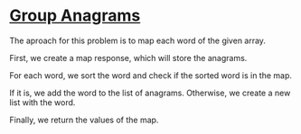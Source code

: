 # [Group Anagrams](https://leetcode.com/problems/group-anagrams/)

The aproach for this problem is to map each word of the given array.

First, we create a map response, which will store the anagrams.

For each word, we sort the word and check if the sorted word is in the map.

If it is, we add the word to the list of anagrams. Otherwise, we create a new list with the word.

Finally, we return the values of the map.
